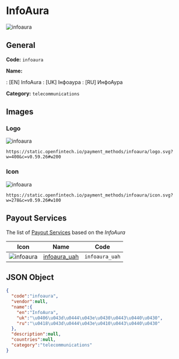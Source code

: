 
# InfoAura 
![infoaura](https://static.openfintech.io/payment_methods/infoaura/logo.svg?w=400&c=v0.59.26#w200)  

## General 
**Code:** `infoaura` 
 
**Name:** 
 
:	[EN] InfoAura 
:	[UK] Інфоаура 
:	[RU] ИнфоАура 
 
**Category:** `telecommunications` 
 

## Images 

### Logo 
![infoaura](https://static.openfintech.io/payment_methods/infoaura/logo.svg?w=400&c=v0.59.26#w200)  

```
https://static.openfintech.io/payment_methods/infoaura/logo.svg?w=400&c=v0.59.26#w200
```  

### Icon 
![infoaura](https://static.openfintech.io/payment_methods/infoaura/icon.svg?w=278&c=v0.59.26#w100)  

```
https://static.openfintech.io/payment_methods/infoaura/icon.svg?w=278&c=v0.59.26#w100
```  

## Payout Services 
 
The list of [Payout Services](/payout-services/) based on the _InfoAura_ 

|Icon|Name|Code| 
|:---:|:---:|:---:| 
|![infoaura](https://static.openfintech.io/payout_methods/infoaura/icon.png?w=278&c=v0.59.26#w40) |[infoaura_uah](/payout-services/infoaura_uah/)|`infoaura_uah`| 
 

## JSON Object 

```json
{
  "code":"infoaura",
  "vendor":null,
  "name":{
    "en":"InfoAura",
    "uk":"\u0406\u043d\u0444\u043e\u0430\u0443\u0440\u0430",
    "ru":"\u0418\u043d\u0444\u043e\u0410\u0443\u0440\u0430"
  },
  "description":null,
  "countries":null,
  "category":"telecommunications"
}
```  
